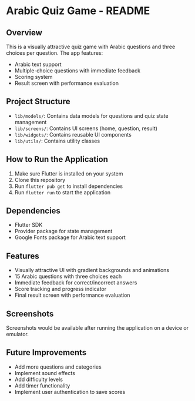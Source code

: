 # Arabic Quiz Game - README

## Overview
This is a visually attractive quiz game with Arabic questions and three choices per question. The app features:
- Arabic text support
- Multiple-choice questions with immediate feedback
- Scoring system
- Result screen with performance evaluation

## Project Structure
- `lib/models/`: Contains data models for questions and quiz state management
- `lib/screens/`: Contains UI screens (home, question, result)
- `lib/widgets/`: Contains reusable UI components
- `lib/utils/`: Contains utility classes

## How to Run the Application
1. Make sure Flutter is installed on your system
2. Clone this repository
3. Run `flutter pub get` to install dependencies
4. Run `flutter run` to start the application

## Dependencies
- Flutter SDK
- Provider package for state management
- Google Fonts package for Arabic text support

## Features
- Visually attractive UI with gradient backgrounds and animations
- 15 Arabic questions with three choices each
- Immediate feedback for correct/incorrect answers
- Score tracking and progress indicator
- Final result screen with performance evaluation

## Screenshots
Screenshots would be available after running the application on a device or emulator.

## Future Improvements
- Add more questions and categories
- Implement sound effects
- Add difficulty levels
- Add timer functionality
- Implement user authentication to save scores
